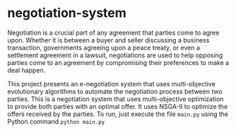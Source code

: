 # negotiation-system
Negotiation is a crucial part of any agreement that parties come to agree upon. Whether
it is between a buyer and seller discussing a business transaction, governments agreeing
upon a peace treaty, or even a settlement agreement in a lawsuit, negotiations are used
to help opposing parties come to an agreement by compromising their preferences to
make a deal happen.

This project presents an e-negotiation system that uses multi-objective evolutionary algorithms to automate the negotiation process between two parties. This is a negotiation system that uses multi-objective optimization to provide both parties with an optimal offer. It uses NSGA-II to optimize the offers received by the parties.
To run, just execute the file `main.py` using the Python command `python main.py`
